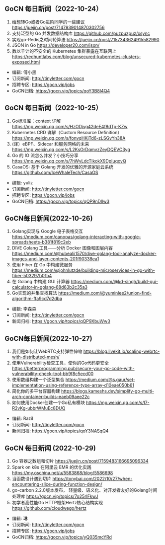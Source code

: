 ## GoCN 每日新闻（2022-10-24）

1. 给想转Go或者Go进阶同学的一些建议 https://juejin.cn/post/7147939014870302756
2. 支持泛型的 Go 并发数据结构库 https://github.com/puzpuzpuz/xsync
3. 实现go-Redis之时间轮算法 https://juejin.cn/post/7157343624915582990
4. JSON in Go https://developer20.com/json/
5. 数以千计的不安全的 Kubernetes 集群暴露在互联网上 https://redhuntlabs.com/blog/unsecured-kubernetes-clusters-exposed.html

- 编辑: 傅小黑
- 订阅新闻: http://tinyletter.com/gocn
- 招聘专区: https://gocn.vip/jobs
- GoCN归档: https://gocn.vip/topics/qoY3B8I4Q4

## GoCN 每日新闻（2022-10-25）

1. Go标准库：context 详解 https://mp.weixin.qq.com/s/HzODjvg42deE4f8dTp-KZw
2. Kubernetes CRD 详解（Custom Resource Definition）https://mp.weixin.qq.com/s/fonvqHKjTd6-zLSGvYn38A
3. (译）eBPF、Sidecar 和服务网格的未来 https://mp.weixin.qq.com/s/L2KsOrDqmvzZeyDQEVC3yg
4. Go 的 IO 流怎么并发？小技巧分享 https://mp.weixin.qq.com/s/7hWvLdcTIkokX9DpIuqovQ
5. CasaOS: 基于 Golang 开发的优雅的开源家庭云系统 https://github.com/IceWhaleTech/CasaOS

- 编辑: yuliz
- 订阅新闻: http://tinyletter.com/gocn
- 招聘专区: https://gocn.vip/jobs
- GoCN归档: https://gocn.vip/topics/qQP9nDIlw3


## GoCN每日新闻(2022-10-26)

1. Golang实现与 Google 电子表格交互 https://medium.com/canopas/golang-interacting-with-google-spreadsheets-b381f819c2eb
2. DIVE Golang 工具——分析 Docker 图像和图层内容 https://medium.com/@hubealii1570/dive-golang-tool-analyze-docker-images-and-layer-contents-201f90338ea1
3. 使用 Fiber 在 Go 中构建微服务 https://medium.com/@johnlutzde/building-microservices-in-go-with-fiber-503297b01b4
4. 在 Golang 中构建 GUI 计算器 https://medium.com/@kd-singh/build-gui-calculator-in-golang-68d63b2c35a3
5. Go实现的并集查找算法 https://medium.com/@yuminlee2/union-find-algorithm-ffa9cd7d2dba

- 编辑: 李森森
- 订阅新闻: http://tinyletter.com/gocn
- 新闻归档: https://gocn.vip/topics/qQP9XbuWw3

## GoCN每日新闻(2022-10-27)

1. 我们是如何让WebRTC支持弹性伸缩 https://blog.livekit.io/scaling-webrtc-with-distributed-mesh/
2. 使用Vulnerability检查工具，使你的Go代码更安全 https://betterprogramming.pub/secure-your-go-code-with-vulnerability-check-tool-bb9f8c5ecd00
3. 使用数组构建一个泛型集合 https://medium.com/@s.gaur/set-implementation-using-reference-type-array-d10eae050b61
4. 简化你的多平台容器构建 https://blogs.kameshs.dev/simplify-go-multi-arch-container-builds-eaeb09aee22c
5. 如何使用Docker创建一个Go私有模块 https://mp.weixin.qq.com/s/I7-R2vKg-ubbrWMuEc8DUQ
* 编辑: Razil
* 订阅新闻: http://tinyletter.com/gocn
* 新闻归档: https://gocn.vip/topics/qoY3NASqQ4

## GoCN 每日新闻 (2022-10-29)

1. Go 容器之数组和切片 https://juejin.cn/post/7159483166695096334
2. Spark on k8s 在阿里云 EMR 的优化实践 https://my.oschina.net/u/5583868/blog/5586698
3. 当函数设计遇到切片 https://tonybai.com/2022/10/27/when-encountering-slice-during-function-design/
4. go-carbon 2.2.0版本发布， 轻量级、语义化、对开发者友好的Golang时间处理库 https://gocn.vip/topics/7o25rlFkwJ
5. 初学者高性能Go HTTP框架Hertz核心结构实现 https://github.com/cloudwego/hertz

- 编辑: 琳 
- 订阅新闻: http://tinyletter.com/gocn
- 招聘专区: https://gocn.vip/jobs
- GoCN归档: https://gocn.vip/topics/yQ035mcYRd
